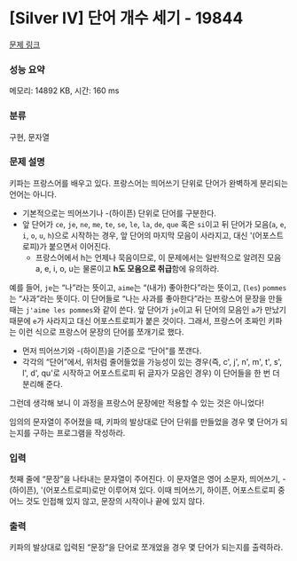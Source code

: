 # [Silver IV] 단어 개수 세기 - 19844 

[문제 링크](https://www.acmicpc.net/problem/19844) 

### 성능 요약

메모리: 14892 KB, 시간: 160 ms

### 분류

구현, 문자열

### 문제 설명

<p>키파는 프랑스어를 배우고 있다. 프랑스어는 띄어쓰기 단위로 단어가 완벽하게 분리되는 언어는 아니다.</p>

<ul>
	<li>기본적으로는 띄어쓰기나 -(하이픈) 단위로 단어를 구분한다.</li>
	<li>앞 단어가 <code>ce</code>, <code>je</code>, <code>ne</code>, <code>me</code>, <code>te</code>, <code>se</code>, <code>le</code>, <code>la</code>, <code>de</code>, <code>que</code> 혹은 <code>si</code>이고 뒤 단어가 모음(<code>a</code>, <code>e</code>, <code>i</code>, <code>o</code>, <code>u</code>, <code>h</code>)으로 시작하는 경우, 앞 단어의 마지막 모음이 사라지고, 대신 '(어포스트로피)가 붙으면서 이어진다.
	<ul>
		<li>프랑스어에서 h는 언제나 묵음이므로, 이 문제에서는 일반적으로 알려진 모음 a, e, i, o, u는 물론이고 <strong>h도 모음으로 취급</strong>함에 유의하라.</li>
	</ul>
	</li>
</ul>

<p>예를 들어, <code>je</code>는 “나”라는 뜻이고, <code>aime</code>는 “(내가) 좋아한다”라는 뜻이고, (<code>les</code>) <code>pommes</code>는 “사과”라는 뜻이다. 이 단어들로 “나는 사과를 좋아한다”라는 프랑스어 문장을 만들 때는 <code>j'aime les pommes</code>와 같이 쓴다. 앞 단어가 <code>je</code>이고 뒤 단어의 모음인 <code>a</code>가 만났기 때문에 <code>e</code>가 사라지고 대신 어포스트로피가 붙은 것이다. 그래서, 프랑스어 초짜인 키파는 이런 식으로 프랑스어 문장의 단어를 쪼개기로 했다.</p>

<ul>
	<li>먼저 띄어쓰기와 -(하이픈)을 기준으로 “단어”를 쪼갠다.</li>
	<li>각각의 “단어”에서, 위처럼 줄어들었을 가능성이 있는 경우(즉, c', j', n', m', t', s', l', d', qu'로 시작하고 어포스트로피 뒤 글자가 모음인 경우) 이 단어들을 한 번 더 분리해 준다.</li>
</ul>

<p>그런데 생각해 보니 이 과정을 프랑스어 문장에만 적용할 수 있는 것은 아니었다!</p>

<p>임의의 문자열이 주어졌을 때, 키파의 발상대로 단어 단위를 만들었을 경우 몇 단어가 되는지를 구하는 프로그램을 작성하라.</p>

### 입력 

 <p>첫째 줄에 “문장”을 나타내는 문자열이 주어진다. 이 문자열은 영어 소문자, 띄어쓰기, -(하이픈), '(어포스트로피)로만 이루어져 있다. 이때 띄어쓰기, 하이픈, 어포스트로피 중 어느 것도 인접해 있지 않고, 문장의 시작이나 끝에 있지 않다.</p>

### 출력 

 <p>키파의 발상대로 입력된 “문장”을 단어로 쪼개었을 경우 몇 단어가 되는지를 출력하라.</p>

